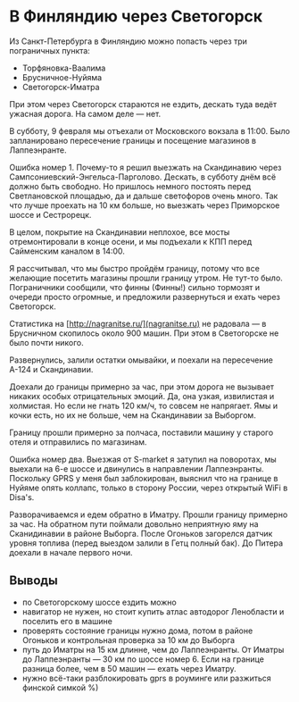 # В Финляндию через Светогорск

Из Санкт-Петербурга в Финляндию можно попасть через три пограничных пункта:

* Торфяновка-Ваалима
* Брусничное-Нуйяма
* Светогорск-Иматра

При этом через Светогорск стараются не ездить, дескать туда ведёт ужасная дорога. На самом деле — нет.

В субботу, 9 февраля мы отъехали от Московского вокзала в 11:00. Было запланировано пересечение границы и посещение магазинов в Лаппеэнранте.

Ошибка номер 1. Почему-то я решил выезжать на Скандинавию через Сампсониевский-Энгельса-Парголово. Дескать, в субботу днём всё должно быть свободно. Но пришлось немного постоять перед Светлановской площадью, да и дальше светофоров очень много. Так что лучше проехать на 10 км больше, но выезжать через Приморское шоссе и Сестрорецк.

В целом, покрытие на Скандинавии неплохое, все мосты отремонтировали в конце осени, и мы подъехали к КПП перед Сайменским каналом в 14:00.

Я рассчитывал, что мы быстро пройдём границу, потому что все желающие посетить магазины прошли границу утром. Не тут-то было. Пограничники сообщили, что финны (Финны!) сильно тормозят и очереди просто огромные, и предложили развернуться и ехать через Светогорск.

Статистика на [http://nagranitse.ru/](nagranitse.ru) не радовала — в Брусничном скопилось около 900 машин. При этом в Светогорске не было почти никого.

Развернулись, залили остатки омывайки, и поехали на пересечение А-124 и Скандинавии.

Доехали до границы примерно за час, при этом дорога не вызывает никаких особых отрицательных эмоций. Да, она узкая, извилистая и холмистая. Но если не гнать 120 км/ч, то совсем не напрягает. Ямы и кочки есть, но их не больше, чем на Скандинавии за Выборгом.

Границу прошли примерно за полчаса, поставили машину у старого отеля и отправились по магазинам.

Ошибка номер два. Выезжая от S-market я затупил на поворотах, мы выехали на 6-е шоссе и двинулись в направлении Лаппеэнранты. Поскольку GPRS у меня был заблокирован, выяснил что на границе в Нуйяме опять коллапс, только в сторону России, через открытый WiFi в Disa's.

Разворачиваемся и едем обратно в Иматру. Прошли границу примерно за час. На обратном пути поймали довольно неприятную яму на Сканидинавии в районе Выборга. После Огоньков загорелся датчик уровня топлива (перед выездом залили в Гетц полный бак). До Питера доехали в начале первого ночи.

## Выводы

* по Светогорскому шоссе ездить можно
* навигатор не нужен, но стоит купить атлас автодорог Ленобласти и поселить его в машине
* проверять состояние границы нужно дома, потом в районе Огоньков и контрольная проверка за 10 км до Выборга
* путь до Иматры на 15 км длинне, чем до Лаппеэнранты. От Иматры до Лаппеэнранты — 30 км по шоссе номер 6. Если на границе разница более, чем в 50 машин — ехать через Иматру.
* нужно всё-таки разблокировать gprs в роуминге или разжиться финской симкой %)
